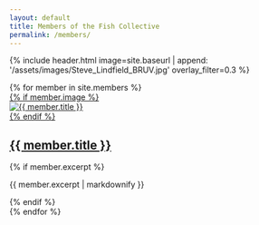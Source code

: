 ```yaml
---
layout: default
title: Members of the Fish Collective
permalink: /members/
---
```


{% include header.html
   image=site.baseurl | append: '/assets/images/Steve_Lindfield_BRUV.jpg'
   overlay_filter=0.3
%}

<div class="grid-container">
  <div class="grid-x grid-margin-x small-up-1 medium-up-2 large-up-3">
    {% for member in site.members %}
      <article class="cell archive__item" itemscope itemtype="https://schema.org/CreativeWork">
        <a href="{{ member.external_url | default: member.url }}" target="_blank" rel="noopener" class="archive__item-title">
          {% if member.image %}
            <div class="archive__item-teaser">
              <img src="{{ member.image }}" alt="{{ member.title }}">
            </div>
          {% endif %}
          <h2 itemprop="headline">{{ member.title }}</h2>
        </a>
        {% if member.excerpt %}
          <p itemprop="description">{{ member.excerpt | markdownify }}</p>
        {% endif %}
      </article>
    {% endfor %}
  </div>
</div>
